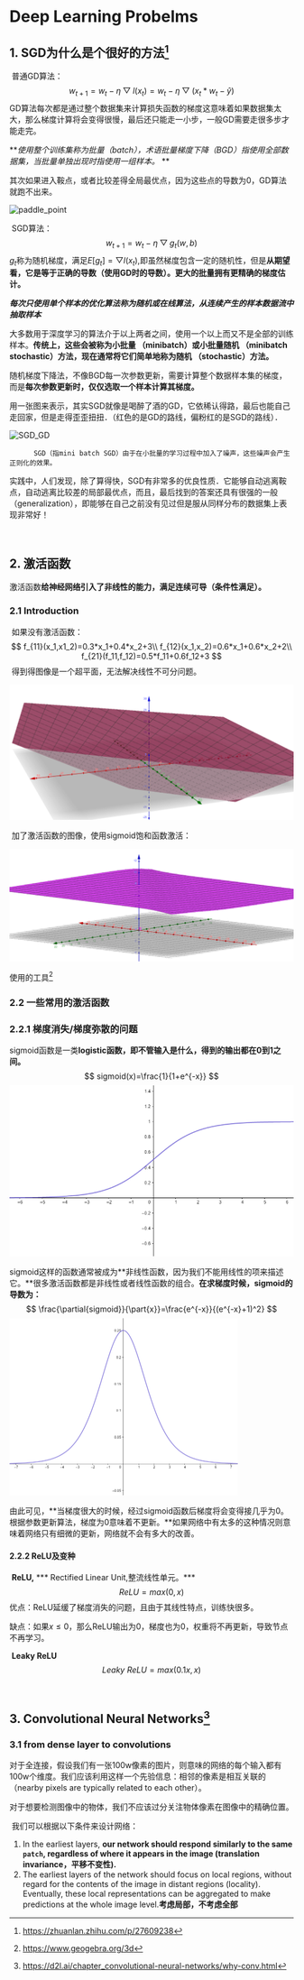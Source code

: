 # Deep Learning Probelms

## 1. SGD为什么是个很好的方法[^1]

​		普通GD算法：
$$
w_{t+1}=w_t-\eta\bigtriangledown l(x_t)=w_t-\eta\bigtriangledown(x_t*w_t-\hat{y})
$$
​		GD算法每次都是通过整个数据集来计算损失函数的梯度这意味着如果数据集太大，那么梯度计算将会变得很慢，最后还只能走一小步，一般GD需要走很多步才能走完。

​		***使用整个训练集称为批量（batch），术语批量梯度下降（BGD）指使用全部数据集，当批量单独出现时指使用一组样本。* **

​		其次如果进入鞍点，或者比较差得全局最优点，因为这些点的导数为0，GD算法就跑不出来。

![paddle_point](C:\Users\Administrator\Desktop\Project：777\CODE\python\Note\src\paddle_point.jpg)

​		SGD算法：
$$
w_{t+1}=w_t-\eta\bigtriangledown g_t(w,b)
$$
​		$g_t$称为随机梯度，满足$E[g_t]=\bigtriangledown l(x_t)$,即虽然梯度包含一定的随机性，但是**从期望看，它是等于正确的导数（使用GD时的导数）。更大的批量拥有更精确的梯度估计。**

​		***每次只使用单个样本的优化算法称为随机或在线算法，从连续产生的样本数据流中抽取样本***

​	大多数用于深度学习的算法介于以上两者之间，使用一个以上而又不是全部的训练样本。**传统上，这些会被称为小批量 （minibatch）或小批量随机 （minibatch stochastic）方法，现在通常将它们简单地称为随机 （stochastic）方法。**

​	随机梯度下降法，不像BGD每一次参数更新，需要计算整个数据样本集的梯度，而是**每次参数更新时，仅仅选取一个样本计算其梯度。**

​		用一张图来表示，其实SGD就像是喝醉了酒的GD，它依稀认得路，最后也能自己走回家，但是走得歪歪扭扭．（红色的是GD的路线，偏粉红的是SGD的路线）．

![SGD_GD](C:\Users\Administrator\Desktop\Project：777\CODE\python\Note\src\SGD_GD.png)

 		  SGD（指mini batch SGD）由于在小批量的学习过程中加入了噪声，这些噪声会产生正则化的效果。

​		实践中，人们发现，除了算得快，SGD有非常多的优良性质．它能够自动逃离鞍点，自动逃离比较差的局部最优点，而且，最后找到的答案还具有很强的一般（generalization），即能够在自己之前没有见过但是服从同样分布的数据集上表现非常好！

​		

## 2. 激活函数

​		激活函数**给神经网络引入了非线性的能力，满足连续可导（条件性满足）。**

### 2.1 Introduction

​		如果没有激活函数：
$$
f_{11}(x_1,x1_2)=0.3*x_1+0.4*x_2+3\\
f_{12}(x_1,x_2)=0.6*x_1+0.6*x_2+2\\
f_{21}(f_11,f_12)=0.5*f_11+0.6f_12+3
$$
​		得到得图像是一个超平面，无法解决线性不可分问题。

<img src="src/linearModel_withoutActFunc.jpg" alt="linearModel_withoutActFunc" style="zoom:50%;" />



​		加了激活函数的图像，使用sigmoid饱和函数激活：

<img src="src/linear_withActFunc.jpg" alt="linear_withActFunc" style="zoom: 50%;" />



使用的工具[^2]



### 2.2 一些常用的激活函数

### 2.2.1 梯度消失/梯度弥散的问题

​		sigmoid函数是一类**logistic函数，即不管输入是什么，得到的输出都在0到1之间。**
$$
sigmoid(x)=\frac{1}{1+e^{-x}}
$$
<img src="src/sigmoid.jpg" alt="sigmoid" style="zoom:67%;" />

sigmoid这样的函数通常被成为**非线性函数，因为我们不能用线性的项来描述它。**很多激活函数都是非线性或者线性函数的组合。**在求梯度时候，sigmoid的导数为：**
$$
\frac{\partial{sigmoid}}{\part{x}}=\frac{e^{-x}}{(e^{-x}+1)^2}
$$
<img src="src/partial_sigmoid.jpg" alt="partial_sigmoid" style="zoom:50%;" />

由此可见，**当梯度很大的时候，经过sigmoid函数后梯度将会变得接几乎为0。根据参数更新算法，梯度为0意味着不更新。**如果网络中有太多的这种情况则意味着网络只有细微的更新，网络就不会有多大的改善。

#### 2.2.2 ReLU及变种

​		**ReLU,** *** Rectified Linear Unit,整流线性单元。***
$$
ReLU=max(0,x)
$$
优点：ReLU延缓了梯度消失的问题，且由于其线性特点，训练快很多。

缺点：如果$x\leq0$，那么ReLU输出为0，梯度也为0，权重将不再更新，导致节点不再学习。

​		**Leaky ReLU**
$$
Leaky \ ReLU =max(0.1x,x)
$$

​	

## 3. Convolutional Neural Networks[^3]

### 3.1 from dense layer to convolutions

​		对于全连接，假设我们有一张100w像素的图片，则意味的网络的每个输入都有100w个维度。我们应该利用这样一个先验信息：相邻的像素是相互关联的（nearby pixels are typically related to each other）。

​		对于想要检测图像中的物体，我们不应该过分关注物体像素在图像中的精确位置。

​		我们可以根据以下条件来设计网络：

1. In the earliest layers, **our network should respond similarly to the same `patch`, regardless of where it appears in the image (translation invariance，平移不变性).**
2. The earliest layers of the network should  focus on local regions, without regard for the contents of the image in distant regions (locality). Eventually, these local representations can be aggregated to make predictions at the whole image level.**考虑局部，不考虑全部**







[^1]: https://zhuanlan.zhihu.com/p/27609238

[^2]: https://www.geogebra.org/3d

[^3]: https://d2l.ai/chapter_convolutional-neural-networks/why-conv.html

